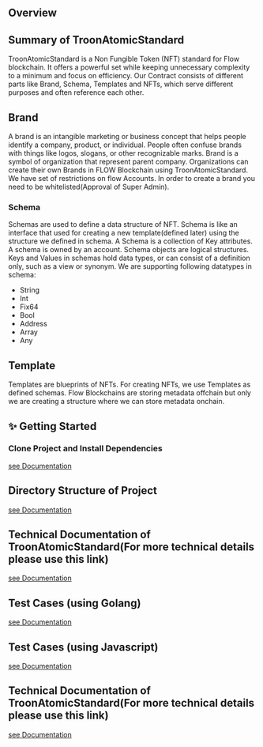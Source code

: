 ## Overview

## Summary of TroonAtomicStandard

TroonAtomicStandard is a Non Fungible Token (NFT) standard for Flow blockchain.
It offers a powerful set while keeping unnecessary complexity to a minimum and focus on efficiency.
Our Contract consists of different parts like Brand, Schema, Templates and NFTs, which serve different purposes and often reference each other.

## Brand

A brand is an intangible marketing or business concept that helps people identify a company, product, or individual. People often confuse brands with things like logos, slogans, or other recognizable marks. Brand is a symbol of organization that represent parent company. Organizations can create their own Brands in FLOW Blockchain using TroonAtomicStandard. We have set of restrictions on flow Accounts. In order to create a brand you need to be whitelisted(Approval of Super Admin).

### Schema

Schemas are used to define a data structure of NFT. Schema is like an interface that used for creating a new template(defined later) using the structure we defined in schema. A Schema is a collection of Key attributes. A schema is owned by an account. Schema objects are logical structures. Keys and Values in schemas hold data types, or can consist of a definition only, such as a view or synonym. We are supporting following datatypes in schema:

- String
- Int
- Fix64
- Bool
- Address
- Array
- Any

## Template

Templates are blueprints of NFTs. For creating NFTs, we use Templates as defined schemas. Flow Blockchains are storing metadata offchain but only we are creating a structure where we can store metadata onchain.

## ✨ Getting Started

### Clone Project and Install Dependencies

[see Documentation](docs/Dependencies.md)

## Directory Structure of Project

[see Documentation](docs/Directory_Structure.md)

## Technical Documentation of TroonAtomicStandard(For more technical details please use this link)

[see Documentation](docs/Technical_Document.md)

## Test Cases (using Golang)

[see Documentation](test/go/README.md)

## Test Cases (using Javascript)

[see Documentation](test/js/README.md)

## Technical Documentation of TroonAtomicStandard(For more technical details please use this link)

[see Documentation](docs/Technical_Document.md)
